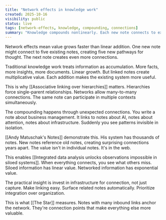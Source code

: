 ```yaml
---
title: "Network effects in knowledge work"
created: 2025-10-16
visibility: public
status: live
tags: [network-effects, knowledge, compounding, connections]
summary: "Knowledge compounds nonlinearly. Each new note connects to existing notes. Value increases faster than linear growth."
---
```


Network effects mean value grows faster than linear addition. One new note might connect to five existing notes, creating five new pathways for thought. The next note creates even more connections.

Traditional knowledge work treats information as accumulation. More facts, more insights, more documents. Linear growth. But linked notes create multiplicative value. Each addition makes the existing system more useful.

This is why [[Associative linking over hierarchies]] matters. Hierarchies force single-parent relationships. Networks allow many-to-many connections. The same note can participate in multiple contexts simultaneously.

The compounding happens through unexpected connections. You write a note about business management. It links to notes about AI, notes about attention, notes about infrastructure. Suddenly you see patterns invisible in isolation.

[[Andy Matuschak's Notes]] demonstrate this. His system has thousands of notes. New notes reference old notes, creating surprising connections years apart. The value isn't in individual notes. It's in the web.

This enables [[Integrated data analysis unlocks observations impossible in siloed systems]]. When everything connects, you see what others miss. Siloed information has linear value. Networked information has exponential value.

The practical insight is invest in infrastructure for connection, not just capture. Make linking easy. Surface related notes automatically. Prioritize integration over organization.

This is what [[The Star]] measures. Notes with many inbound links anchor the network. They're connection points that make everything else more valuable.
